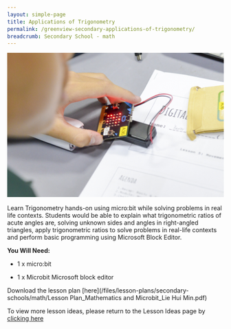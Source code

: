 ```yaml
---
layout: simple-page
title: Applications of Trigonometry
permalink: /greenview-secondary-applications-of-trigonometry/
breadcrumb: Secondary School - math
---
```


![anything](/images/in-schools/digital-maker/lesson-plans/secondary/greenview-secondary-trigonometry.jpg)

Learn Trigonometry hands-on using micro:bit while solving problems in real life contexts. Students would be able to explain what trigonometric ratios of acute angles are, solving unknown sides and angles in right-angled triangles, apply trigonometric ratios to solve problems in real-life contexts and perform basic programming using Microsoft Block Editor.

**You Will Need:**

* 1 x micro:bit

* 1 x Microbit Microsoft block editor

Download the lesson plan [here](/files/lesson-plans/secondary-schools/math/Lesson Plan_Mathematics and Microbit_Lie Hui Min.pdf)

To view more lesson ideas, please return to the Lesson Ideas page by [clicking here](/in-schools/digital-maker/lesson-ideas-secondary/)
